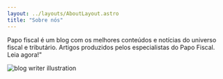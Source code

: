 ```yaml
---
layout: ../layouts/AboutLayout.astro
title: "Sobre nós"
---
```


Papo fiscal é um blog com os melhores conteúdos e notícias do universo fiscal e tributário. Artigos produzidos pelos especialistas do Papo Fiscal. Leia agora!"

<div>
  <img src="/assets/blog.svg" class="sm:w-1/2 mx-auto" alt="blog writer illustration">
</div>

